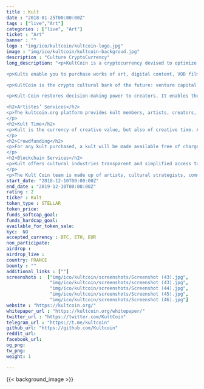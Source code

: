 ```yaml
---
title : Kult
date : "2018-01-25T00:00:00Z"
tags : ["live","Art"]
categories : ["live", "Art"]
ticket : "Art"
banner : ""
logo : "img/ico/kultcoin/kultcoin-logo.jpg"
image : "img/ico/kultcoin/kultcoin-backgroud.jpg"
description : "Culture CryptoCurrency"
long_description: "<p>KultCoin is a cryptocurrency devised to optimize commercial exchanges in the cultural economy.</p>

<p>Kults enable you to purchase works of art, digital content, VOD films, music streaming, books, movie or theater tickets…</p>

<p>KultCoin is the crypto cultural bank of the future: venture capital to support creative and cultural development.</p>

<p>Kult-Coin restores decision-making power to creators. It enables them to reclaim their role as vital protagonists in the cultural economy.</p>

<h2>Artistes’ Services</h2>
<p>The kultcoin.org platform provides kult members, artists, creators, craftspeople, cultural agents with an account, payment methods, credit cards such as Visa or MasterCard and the option of trading with crypto currencies.
</p>
<h2>Kult Time</h2>
<p>Kult is the currency of creative value, but also of creative time. At the outset, a kult represents an hour of artistic work. The goal is to enhance the creative time of all artists. Because all creators are equal to the kult whatever the value or public recognition of the work created during « kult time ».
</p>
<h2>Crowdfunding</h2>
<p>For any kult purchased, a kult will be made available free of charge to artists and cultural representatives. Any investor in the kult project will therefore be a sponsor because by buying a Kult, he or she finances the share that goes to the artists and cultural agents.
</p>
<h2>Blockchain Services</h2>
<p>Kult offers cultural industries transparent and simplified access to the blockchain. It will also provide smart contracts drawn up to certify the authenticity of works of art, ensure copyright distribution, establish contracts for movie co-productions, music rights, etc.
</p>
<p>The Kult Coin team is made up of artists, cultural strategists, communicators, developers, creators from a wide variety of backgrounds and experiences, all of whom possess thorough knowledge of cultural sectors and know how to address current issues and needs.</p>"
start_date: "2018-12-10T00:00:00Z"
end_date : "2019-12-10T00:00:00Z"
rating : 2
ticker : Kult
token_type : STELLAR
token_price: 
funds_softcap_goal:  
funds_hardcap_goal:  
available_for_token_sale:
kyc:  NO
accepted_currency : BTC, ETH, EUR 
non_participate:  
airdrop :
airdrop_live :
country: FRANCE
bounty : ""
additional_links : [""]
screenshots :  ["img/ico/kultcoin/screenshots/Screenshot (43).jpg",
                "img/ico/kultcoin/screenshots/screenshot (43).jpg",
                "img/ico/kultcoin/screenshots/Screenshot (44).jpg",
                "img/ico/kultcoin/screenshots/Screenshot (45).jpg",
                "img/ico/kultcoin/screenshots/Screenshot (46).jpg"]
website : "https://kultcoin.org/"
whitepaper_url : "https://kultcoin.org/whitepaper/"
twitter_url : "https://twitter.com/KultCoin"
telegram_url : "https://t.me/kultcoin"
github_url: "https://github.com/Kultcoin"
reddit_url: 
facebook_url:
og_png: 
tw_png: 
weight: 1

---
```



{{< background_image >}}
